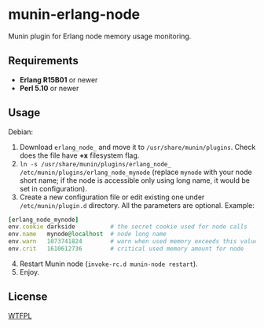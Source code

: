 munin-erlang-node
=================

Munin plugin for Erlang node memory usage monitoring.

Requirements
------------

* **Erlang R15B01** or newer
* **Perl 5.10** or newer

Usage
-----

Debian:

1. Download ``erlang_node_`` and move it to ``/usr/share/munin/plugins``. Check does the file have **+x** filesystem flag.
2. ``ln -s /usr/share/munin/plugins/erlang_node_ /etc/munin/plugins/erlang_node_mynode`` (replace ``mynode`` with your node short name; if the node is accessible only using long name, it would be set in configuration).
3. Create a new configuration file or edit existing one under ``/etc/munin/plugin.d`` directory. All the parameters are optional. Example:
```ruby
[erlang_node_mynode]
env.cookie darkside          # the secret cookie used for node calls
env.name   mynode@localhost  # node long name
env.warn   1073741824        # warn when used memory exceeds this value (in bytes)
env.crit   1610612736        # critical used memory amount for node
```

4. Restart Munin node (``invoke-rc.d munin-node restart``).
5. Enjoy.

License
-------

[WTFPL](http://sam.zoy.org/wtfpl/)
